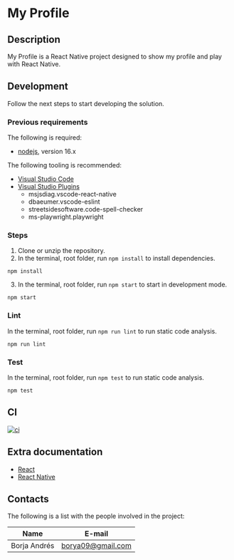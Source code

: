 # My Profile
## Description
My Profile is a React Native project designed to show my profile and play with React Native.

## Development

Follow the next steps to start developing the solution.

### Previous requirements

The following is required:

- [nodejs](<https://nodejs.org/en/>), version 16.x 

The following tooling is recommended:

- [Visual Studio Code](https://code.visualstudio.com/)
- [Visual Studio Plugins](https://marketplace.visualstudio.com/)
   * msjsdiag.vscode-react-native
   * dbaeumer.vscode-eslint
   * streetsidesoftware.code-spell-checker
   * ms-playwright.playwright


### Steps

1. Clone or unzip the repository.
2. In the terminal, root folder, run `npm install` to install dependencies.
```
npm install
```

3. In the terminal, root folder, run `npm start` to start in development mode.
```
npm start
```


### Lint
In the terminal, root folder, run `npm run lint` to run static code analysis.

```
npm run lint
```

### Test
In the terminal, root folder, run `npm test` to run static code analysis.

```
npm test
```
## CI

[![ci](https://github.com/borya09/my-profile/actions/workflows/ci.yml/badge.svg)](https://github.com/borya09/my-profile/actions/workflows/ci.yml)


## Extra documentation

- [React](https://react.dev/)
- [React Native](https://reactnative.dev/)

## Contacts

The following is a list with the people involved in the project:

| Name                       | E-mail                              | 
| -------------------------- | ----------------------------------- | 
| Borja Andrés               | borya09@gmail.com 
